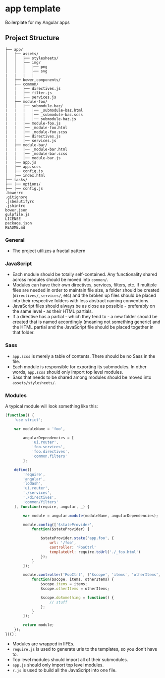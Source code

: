 # app template


Boilerplate for my Angular apps

## Project Structure

```
├── app/
│   ├── assets/
│   │   ├── stylesheets/
│   │   ├── img/
│   │   │   ├── png
│   │   │   ├── svg
|   |   |   |
│   ├── bower_components/
│   ├── common/
│   |   ├── directives.js
│   |   ├── filter.js
│   |   ├── services.js
│   ├── module-foo/
|   │   ├── submodule-baz/
|   |   |   |── _submodule-baz.html
|   |   |   |── _submodule-baz.scss
|   |   |   |── submodule-baz.js
|   |   |── module-foo.js
|   |   |── _module-foo.html
|   |   |── _module-foo.scss
|   |   |── directives.js
|   |   |── services.js
│   ├── module-bar/
|   |   |── _module-bar.html
|   |   |── _module-bar.scss
|   |   |── module-bar.js
|   |── app.js
|   |── app.scss
|   |── config.js
│   |── index.html
├── tasks/
├── |── options/
├── |── config.js
.bowerrc
.gitignore
.jsbeautifyrc
.jshintrc
bower.json
gulpfile.js
LICENSE
package.json
README.md
```

### General
- The project utilizes a fractal pattern

### JavaScript
- Each module should be totally self-contained. Any functionality shared across modules should be moved into `common/`.
- Modules can have their own directives, services, filters, etc. If multiple files are needed in order to maintain file size,
a folder should be created (`directives/`, `services/`, etc) and the broken up files should be placed into their respective folders
with less abstract naming conventions.
- JavaScript files should always be as close as possible - preferably on the same level - as their HTML partials.
- If a directive has a partial - which they tend to - a new folder should be created that is named accordingly (meaning not something generic)
and the HTML partial and the JavaScript file should be placed together in that folder.

### Sass
- `app.scss` is merely a table of contents. There should be no Sass in the file.
- Each module is responsible for exporting its submodules. In other words, `app.scss` should only import top level modules.
- Sass that needs to be shared among modules should be moved into `assets/stylesheets/`.

### Modules

A typical module will look something like this:

```javascript
(function() {
    'use strict';

    var moduleName = 'foo',

        angularDependencies = [
            'ui.router',
            'foo.services',
            'foo.directives',
            'common.filters'
        ];

    define([
        'require',
        'angular',
        'lodash',
        'ui.router',
        './services',
        './directives',
        'common/filters'
    ], function(require, angular, _) {

        var module = angular.module(moduleName, angularDependencies);

        module.config(['$stateProvider',
            function($stateProvider) {

                $stateProvider.state('app.foo', {
                    url: '/foo',
                    controller: 'FooCtrl'
                    templateUrl: require.toUrl('./_foo.html')
                });
            }
        ]);

        module.controller('FooCtrl', ['$scope', 'items', 'otherItems',
            function($scope, items, otherItems) {
                $scope.items = items;
                $scope.otherItems = otherItems;

                $scope.doSomething = function() {
                    // stuff
                };
            }
        ]);

        return module;
    });
})();
```

- Modules are wrapped in IIFEs.
- `require.js` is used to generate urls to the templates, so you don't have to.
- Top level modules should import all of their submodules.
- `app.js` should only import top level modules.
- `r.js` is used to build all the JavaScript into one file.
